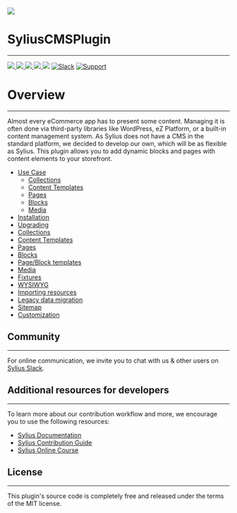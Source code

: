 # [![](https://bitbag.io/wp-content/uploads/2021/01/CMS.png)](https://bitbag.io/contact-us/?utm_source=github&utm_medium=referral&utm_campaign=plugins_cms)

# SyliusCMSPlugin

----

[![](https://img.shields.io/packagist/l/bitbag/cms-plugin.svg) ](https://packagist.org/packages/bitbag/cms-plugin "License") [ ![](https://img.shields.io/packagist/v/bitbag/cms-plugin.svg) ](https://packagist.org/packages/bitbag/cms-plugin "Version") [ ![](https://img.shields.io/github/actions/workflow/status/BitBagCommerce/SyliusCmsPlugin/build.yml) ](https://github.com/BitBagCommerce/SyliusCmsPlugin/actions "Build status") [ ![](https://img.shields.io/scrutinizer/g/BitBagCommerce/SyliusCMSPlugin.svg) ](https://scrutinizer-ci.com/g/BitBagCommerce/SyliusCMSPlugin/ "Scrutinizer") [![](https://poser.pugx.org/bitbag/cms-plugin/downloads)](https://packagist.org/packages/bitbag/cms-plugin "Total Downloads") [![Slack](https://img.shields.io/badge/community%20chat-slack-FF1493.svg)](http://sylius-devs.slack.com) [![Support](https://img.shields.io/badge/support-contact%20author-blue])](https://bitbag.io/contact-us/?utm_source=github&utm_medium=referral&utm_campaign=plugins_cms)

# Overview

***

Almost every eCommerce app has to present some content. Managing it is often done via third-party libraries like WordPress, 
eZ Platform, or a built-in content management system. As Sylius does not have a CMS in the standard platform, 
we decided to develop our own, which will be as flexible as Sylius. This plugin allows you to add dynamic blocks and pages
with content elements to your storefront.

- [Use Case](doc/use_case.md)
  - [Collections](doc/use_case_collections.md)
  - [Content Templates](doc/use_case_content_templates.md)
  - [Pages](doc/use_case_pages.md)
  - [Blocks](doc/use_case_blocks.md)
  - [Media](doc/use_case_media.md)
- [Installation](doc/installation.md)
- [Upgrading](UPGRADE.md)
- [Collections](doc/collections.md)
- [Content Templates](doc/content_templates.md)
- [Pages](doc/pages.md)
- [Blocks](doc/blocks.md)
- [Page/Block templates](doc/templates.md)
- [Media](doc/media.md)
- [Fixtures](doc/fixtures.md)
- [WYSIWYG](doc/wysiwyg.md)
- [Importing resources](doc/importing-resources.md)
- [Legacy data migration](doc/legacy_data_migration.md)
- [Sitemap](doc/sitemap.md)
- [Customization](doc/customization.md)

## Community

---- 

For online communication, we invite you to chat with us & other users on [Sylius Slack](https://sylius-devs.slack.com/).

## Additional resources for developers

---
To learn more about our contribution workflow and more, we encourage you to use the following resources:
* [Sylius Documentation](https://docs.sylius.com/en/latest/)
* [Sylius Contribution Guide](https://docs.sylius.com/en/latest/contributing/)
* [Sylius Online Course](https://sylius.com/online-course/)


## License

---

This plugin's source code is completely free and released under the terms of the MIT license.

[//]: # (These are reference links used in the body of this note and get stripped out when the markdown processor does its job. There is no need to format nicely because it shouldn't be seen.)
